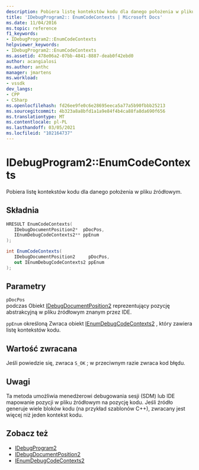 ```yaml
---
description: Pobiera listę kontekstów kodu dla danego położenia w pliku źródłowym.
title: 'IDebugProgram2:: EnumCodeContexts | Microsoft Docs'
ms.date: 11/04/2016
ms.topic: reference
f1_keywords:
- IDebugProgram2::EnumCodeContexts
helpviewer_keywords:
- IDebugProgram2::EnumCodeContexts
ms.assetid: 478e06a2-07bb-4841-8887-deab0f42ebd0
author: acangialosi
ms.author: anthc
manager: jmartens
ms.workload:
- vssdk
dev_langs:
- CPP
- CSharp
ms.openlocfilehash: fd26ee9fe0c6e28695eeca5a77a5b90fbbb25213
ms.sourcegitcommit: 4b323a8a8bfd1a1a9e84f4b4ca88fa8da690f656
ms.translationtype: MT
ms.contentlocale: pl-PL
ms.lasthandoff: 03/05/2021
ms.locfileid: "102164737"
---
```

# <a name="idebugprogram2enumcodecontexts"></a>IDebugProgram2::EnumCodeContexts
Pobiera listę kontekstów kodu dla danego położenia w pliku źródłowym.

## <a name="syntax"></a>Składnia

```cpp
HRESULT EnumCodeContexts( 
   IDebugDocumentPosition2*  pDocPos,
   IEnumDebugCodeContexts2** ppEnum
);
```

```csharp
int EnumCodeContexts( 
   IDebugDocumentPosition2     pDocPos,
   out IEnumDebugCodeContexts2 ppEnum
);
```

## <a name="parameters"></a>Parametry
`pDocPos`\
podczas Obiekt [IDebugDocumentPosition2](../../../extensibility/debugger/reference/idebugdocumentposition2.md) reprezentujący pozycję abstrakcyjną w pliku źródłowym znanym przez IDE.

`ppEnum` określoną Zwraca obiekt [IEnumDebugCodeContexts2](../../../extensibility/debugger/reference/ienumdebugcodecontexts2.md) , który zawiera listę kontekstów kodu.

## <a name="return-value"></a>Wartość zwracana
 Jeśli powiedzie się, zwraca `S_OK` ; w przeciwnym razie zwraca kod błędu.

## <a name="remarks"></a>Uwagi
 Ta metoda umożliwia menedżerowi debugowania sesji (SDM) lub IDE mapowanie pozycji w pliku źródłowym na pozycję kodu. Jeśli źródło generuje wiele bloków kodu (na przykład szablonów C++), zwracany jest więcej niż jeden kontekst kodu.

## <a name="see-also"></a>Zobacz też
- [IDebugProgram2](../../../extensibility/debugger/reference/idebugprogram2.md)
- [IDebugDocumentPosition2](../../../extensibility/debugger/reference/idebugdocumentposition2.md)
- [IEnumDebugCodeContexts2](../../../extensibility/debugger/reference/ienumdebugcodecontexts2.md)
